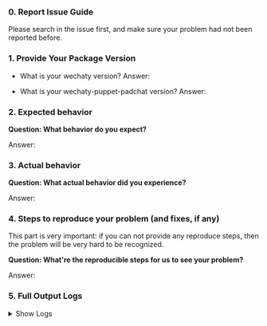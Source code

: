 ### 0. Report Issue Guide

Please search in the issue first, and make sure your problem had not been reported before.

### 1. Provide Your Package Version
- What is your wechaty version?
Answer:

- What is your wechaty-puppet-padchat version?
Answer:

### 2. Expected behavior

**Question: What behavior do you expect?**

Answer:

### 3. Actual behavior

**Question: What actual behavior did you experience?**

Answer:

### 4. Steps to reproduce your problem (and fixes, if any)

This part is very important: if you can not provide any reproduce steps, then the problem will be very hard to be recognized.

**Question: What're the reproducible steps for us to see your problem?**

Answer:

### 5. Full Output Logs

<details>
<summary>
Show Logs
</summary>

```shell
$ WECHATY_LOG=silly node yourbot.js

Question: Paste your FULL(DO NOT ONLY PROVIDE FRAGMENTS) log messages
Answer:

```

</details>

